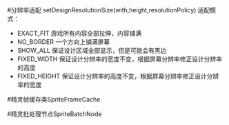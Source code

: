 #分辨率适配
setDesignResolutionSize(with,height,resolutionPolicy)
适配模式：
- EXACT_FIT 游戏所有内容全部拉伸，内容铺满
- NO_BORDER 一个方向上铺满屏幕
- SHOW_ALL 保证设计区域全部显示，但是可能会有黑边
- FIXED_WIDTH 保证设计分辨率的宽度不变，根据屏幕分辨率修正设计分辨率的高度
- FIXED_HEIGHT 保证设计分辨率的高度不变，根据屏幕分辨率修正设计分辨率的宽度

#精灵帧缓存类SpriteFrameCache

#精灵批处理节点SpriteBatchNode